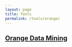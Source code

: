 ```yaml
---
layout: page
title: Tools
permalink: /tools/orange/
---
```


## [Orange Data Mining](/tools/orange/)